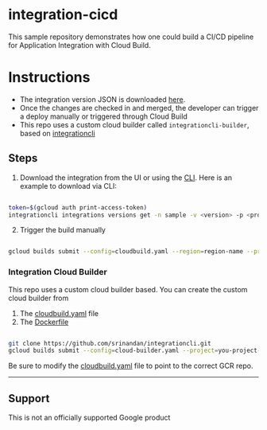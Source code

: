# integration-cicd

This sample repository demonstrates how one could build a CI/CD pipeline for Application Integration with Cloud Build.

# Instructions

* The integration version JSON is downloaded [here](./src/sample.json). 
* Once the changes are checked in and merged, the developer can trigger a deploy manually or triggered through Cloud Build
* This repo uses a custom cloud builder called `integrationcli-builder`, based on [integrationcli](https://github.com/srinandan/integrationcli)


## Steps

1. Download the integration from the UI or using the [CLI](https://github.com/srinandan/integrationcli/blob/main/docs/integrationcli_integrations_versions_get.md). Here is an example to download via CLI:

```sh

token=$(gcloud auth print-access-token)
integrationcli integrations versions get -n sample -v <version> -p <project-id> -r <region-name> -t $token > ./src/sample.json
```

2. Trigger the build manually

```sh

gcloud builds submit --config=cloudbuild.yaml --region=region-name --project=project-name --substitutions _NAME=sample,_SNAPSHOT=1,_FILE=./src/sample.json
```

### Integration Cloud Builder

This repo uses a custom cloud builder based. You can create the custom cloud builder from

1. The [cloudbuild.yaml](https://github.com/srinandan/integrationcli/blob/main/cloud-builder.yaml) file
2. The [Dockerfile](https://github.com/srinandan/integrationcli/blob/main/Dockerfile.builder)

```sh

git clone https://github.com/srinandan/integrationcli.git
gcloud builds submit --config=cloud-builder.yaml --project=you-project-name
```

Be sure to modify the [cloudbuild.yaml](./cloudbuild.yaml) file to point to the correct GCR repo.

___

## Support

This is not an officially supported Google product